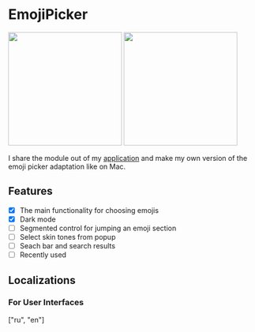 # EmojiPicker

<p float="left">
<img src="https://user-images.githubusercontent.com/50948518/171789068-588e2a26-773e-4659-8373-3bf150ca378b.gif" width="230">
<img src="https://user-images.githubusercontent.com/50948518/171789465-9d324f9f-77f6-403f-b071-bd661aa86a4e.png" width="230">
</p>

I share the module out of my [application](https://apps.apple.com/ru/app/id1500111859) and make my own version of the emoji picker adaptation like on Mac.

## Features

-   [x] The main functionality for choosing emojis
-   [x] Dark mode
-   [ ] Segmented control for jumping an emoji section
-   [ ] Select skin tones from popup
-   [ ] Seach bar and search results
-   [ ] Recently used

## Localizations

### For User Interfaces

["ru", "en"]
